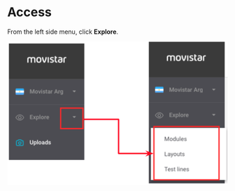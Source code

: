 # Access

From the left side menu, click **Explore**.

![](../.gitbook/assets/image%20%2852%29.png)

